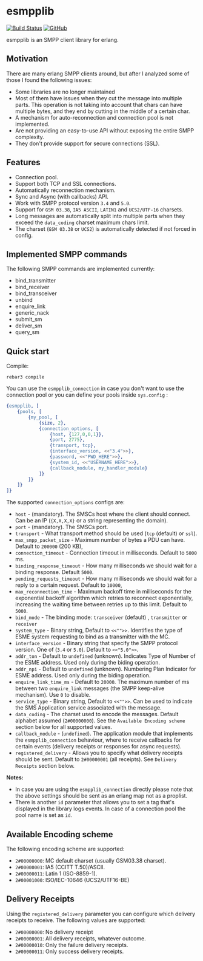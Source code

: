 esmpplib
=======

[![Build Status](https://travis-ci.com/silviucpp/esmpplib.svg?branch=master)](https://travis-ci.com/github/silviucpp/esmpplib)
[![GitHub](https://img.shields.io/github/license/silviucpp/esmpplib)](https://github.com/silviucpp/esmpplib/blob/master/LICENSE)

esmpplib is an SMPP client library for erlang.  

Motivation
------

There are many erlang SMPP clients around, but after I analyzed some of those I found the following issues:

- Some libraries are no longer maintained 
- Most of them have issues when they cut the message into multiple parts. This operation is not taking into account that chars can have multiple bytes, and they end by cutting in the middle of a certain char.
- A mechanism for auto-reconnection and connection pool is not implemented.
- Are not providing an easy-to-use API without exposing the entire SMPP complexity.
- They don't provide support for secure connections (SSL).

Features
---------

- Connection pool.
- Support both TCP and SSL connections.
- Automatically reconnection mechanism.
- Sync and Async (with callbacks) API.
- Work with SMPP protocol version `3.4` and `5.0`.
- Support for `GSM 03.38`, `IA5 ASCII`, `LATIN1` and `UCS2/UTF-16` charsets. 
- Long messages are automatically split into multiple parts when they exceed the `data_coding` charset maximum chars limit.
- The charset (`GSM 03.38` or `UCS2`) is automatically detected if not forced in config.

Implemented SMPP commands
---------------------------

The following SMPP commands are implemented currently:

- bind_transmitter
- bind_receiver
- bind_transceiver
- unbind
- enquire_link
- generic_nack
- submit_sm
- deliver_sm
- query_sm

Quick start
------------

Compile:

```
rebar3 compile
```

You can use the `esmpplib_connection` in case you don't want to  use the connection pool or you can define your pools inside `sys.config` :

```erlang
{esmpplib, [
    {pools, [
        {my_pool, [
            {size, 2},
            {connection_options, [
                {host, {127,0,0,1}},
                {port, 2775},
                {transport, tcp},
                {interface_version, <<"3.4">>},
                {password, <<"PWD_HERE">>},
                {system_id, <<"USERNAME_HERE">>},
                {callback_module, my_handler_module}
            ]}
        ]}
    ]}
]}
```

The supported `connection_options` configs are:

- `host` - (mandatory). The SMSCs host where the client should connect. Can be an IP (`{X,X,X,X}` or a string representing the domain).
- `port` - (mandatory). The SMSCs port.
- `transport` - What transport method should be used (`tcp` (default)  or `ssl`).
- `max_smpp_packet_size` - Maximum number of bytes a PDU can have. Default to `200000` (200 KB),
- `connection_timeout` - Connection timeout in milliseconds. Default to `5000` ms.
- `binding_response_timeout` - How many milliseconds we should wait for a binding response. Default `5000`.
- `pending_requests_timeout` - How many milliseconds we should wait for a reply to a certain request. Default to `10000`,
- `max_reconnection_time` - Maximum backoff time in milliseconds for the exponential backoff algorithm which retries to reconnect exponentially, increasing the waiting time between retries up to this limit. Default to `5000`.
- `bind_mode` - The binding mode: `transceiver` (default) , `transmitter` or `receiver`
- `system_type` - Binary string, Default to `<<"">>`. Identifies the type of ESME system requesting to bind as a transmitter with the MC.
- `interface_version` - Binary string that specify the SMPP protocol version. One of (`3.4` or `5.0`). Default to `<<"5.0">>`.
- `addr_ton` - Default to `undefined` (unknown). Indicates Type of Number of the ESME address. Used only during the biding operation.
- `addr_npi` - Default to `undefined` (unknown). Numbering Plan Indicator for ESME address. Used only during the biding operation.
- `enquire_link_time_ms` - Default to `20000`. The maximum number of ms between two `enquire_link` messages (the SMPP keep-alive mechanism). Use `0` to disable. 
- `service_type` - Binary string, Default to `<<"">>`. Can be used to indicate the SMS Application service associated with the message.
- `data_coding` - The charset used to encode the messages. Default alphabet assumed (`2#00000000`). See the `Available Encoding scheme` section below for all supported values.
- `callback_module` - (`undefined`). The application module that implements the `esmpplib_connection` behaviour, where to receive callbacks for certain events (delivery receipts or responses for async requests).
- `registered_delivery` - Allows you to specify what delivery receipts should be sent. Default to `2#00000001` (all receipts). See `Delivery Receipts` section below. 

**Notes:**

- In case you are using the `esmpplib_connection` directly please note that the above settings should be sent as an erlang map not as a proplist.
- There is another `id` parameter that allows you to set a tag that's displayed in the library logs events. In case of a connection pool the pool name is set as `id`.

Available Encoding scheme
-----------------

The following encoding scheme are supported:

- `2#00000000`: MC default charset (usually GSM03.38 charset).
- `2#00000001`: IA5 (CCITT T.50)/ASCII.
- `2#00000011`: Latin 1 (ISO-8859-1).
- `2#00001000`: ISO/IEC-10646 (UCS2/UTF16-BE)

Delivery Receipts
----------------

Using the `registered_delivery` parameter you can configure which delivery receipts to receive. The following values are supported:

- `2#00000000`: No delivery receipt
- `2#00000001`: All delivery receipts, whatever outcome.
- `2#00000010`: Only the failure delivery receipts.
- `2#00000011`: Only success delivery receipts.

